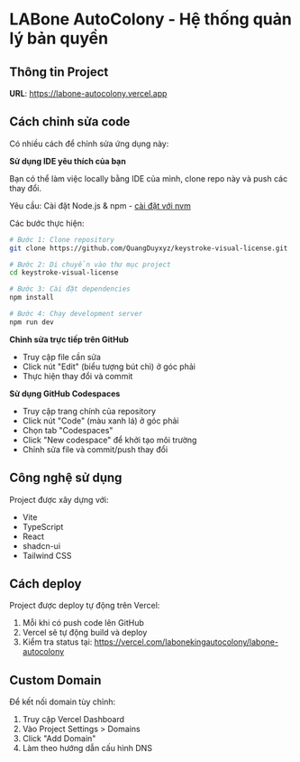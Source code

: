 # LABone AutoColony - Hệ thống quản lý bản quyền

## Thông tin Project

**URL**: https://labone-autocolony.vercel.app

## Cách chỉnh sửa code

Có nhiều cách để chỉnh sửa ứng dụng này:

**Sử dụng IDE yêu thích của bạn**

Bạn có thể làm việc locally bằng IDE của mình, clone repo này và push các thay đổi.

Yêu cầu: Cài đặt Node.js & npm - [cài đặt với nvm](https://github.com/nvm-sh/nvm#installing-and-updating)

Các bước thực hiện:

```sh
# Bước 1: Clone repository
git clone https://github.com/QuangDuyxyz/keystroke-visual-license.git

# Bước 2: Di chuyển vào thư mục project
cd keystroke-visual-license

# Bước 3: Cài đặt dependencies
npm install

# Bước 4: Chạy development server
npm run dev
```

**Chỉnh sửa trực tiếp trên GitHub**

- Truy cập file cần sửa
- Click nút "Edit" (biểu tượng bút chì) ở góc phải
- Thực hiện thay đổi và commit

**Sử dụng GitHub Codespaces**

- Truy cập trang chính của repository
- Click nút "Code" (màu xanh lá) ở góc phải
- Chọn tab "Codespaces"
- Click "New codespace" để khởi tạo môi trường
- Chỉnh sửa file và commit/push thay đổi

## Công nghệ sử dụng

Project được xây dựng với:

- Vite
- TypeScript
- React
- shadcn-ui
- Tailwind CSS

## Cách deploy

Project được deploy tự động trên Vercel:

1. Mỗi khi có push code lên GitHub
2. Vercel sẽ tự động build và deploy
3. Kiểm tra status tại: https://vercel.com/labonekingautocolony/labone-autocolony

## Custom Domain

Để kết nối domain tùy chỉnh:

1. Truy cập Vercel Dashboard
2. Vào Project Settings > Domains
3. Click "Add Domain"
4. Làm theo hướng dẫn cấu hình DNS
